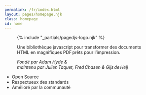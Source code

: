 ```yaml
---
permalink: /fr/index.html
layout: pages/homepage.njk
class: homepage
id: home
---
```





<figure class="intro-logo">
{% include "_partials/pagedjs-logo.njk" %}
<figcaption>
<p class="baseline">
Une bibliothèque javascript pour transformer des documents HTML en magnifiques PDF prêts pour l’impression.</p>

<p><em>Fondé par Adam Hyde &<br> maintenu par Julien Taquet, Fred Chasen & Gijs de Heij</em></p></figcaption>
</figure>


- Open Source
- Respectueux des standards 
- Amélioré par la communauté 
